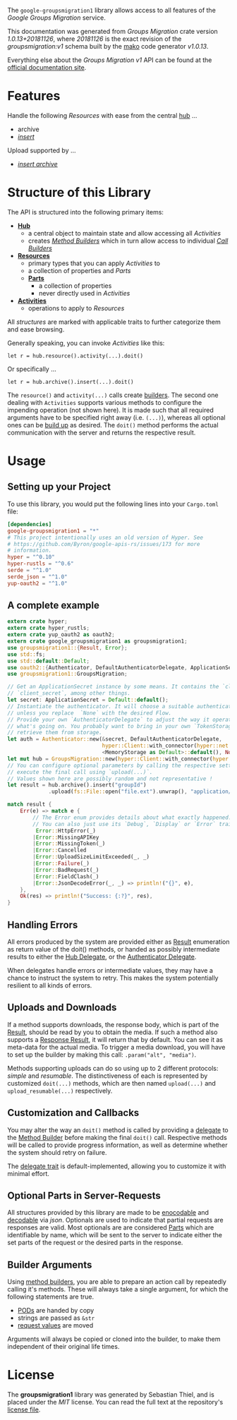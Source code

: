<!---
DO NOT EDIT !
This file was generated automatically from 'src/mako/api/README.md.mako'
DO NOT EDIT !
-->
The `google-groupsmigration1` library allows access to all features of the *Google Groups Migration* service.

This documentation was generated from *Groups Migration* crate version *1.0.13+20181126*, where *20181126* is the exact revision of the *groupsmigration:v1* schema built by the [mako](http://www.makotemplates.org/) code generator *v1.0.13*.

Everything else about the *Groups Migration* *v1* API can be found at the
[official documentation site](https://developers.google.com/google-apps/groups-migration/).
# Features

Handle the following *Resources* with ease from the central [hub](https://docs.rs/google-groupsmigration1/1.0.13+20181126/google_groupsmigration1/struct.GroupsMigration.html) ... 

* archive
 * [*insert*](https://docs.rs/google-groupsmigration1/1.0.13+20181126/google_groupsmigration1/struct.ArchiveInsertCall.html)


Upload supported by ...

* [*insert archive*](https://docs.rs/google-groupsmigration1/1.0.13+20181126/google_groupsmigration1/struct.ArchiveInsertCall.html)



# Structure of this Library

The API is structured into the following primary items:

* **[Hub](https://docs.rs/google-groupsmigration1/1.0.13+20181126/google_groupsmigration1/struct.GroupsMigration.html)**
    * a central object to maintain state and allow accessing all *Activities*
    * creates [*Method Builders*](https://docs.rs/google-groupsmigration1/1.0.13+20181126/google_groupsmigration1/trait.MethodsBuilder.html) which in turn
      allow access to individual [*Call Builders*](https://docs.rs/google-groupsmigration1/1.0.13+20181126/google_groupsmigration1/trait.CallBuilder.html)
* **[Resources](https://docs.rs/google-groupsmigration1/1.0.13+20181126/google_groupsmigration1/trait.Resource.html)**
    * primary types that you can apply *Activities* to
    * a collection of properties and *Parts*
    * **[Parts](https://docs.rs/google-groupsmigration1/1.0.13+20181126/google_groupsmigration1/trait.Part.html)**
        * a collection of properties
        * never directly used in *Activities*
* **[Activities](https://docs.rs/google-groupsmigration1/1.0.13+20181126/google_groupsmigration1/trait.CallBuilder.html)**
    * operations to apply to *Resources*

All *structures* are marked with applicable traits to further categorize them and ease browsing.

Generally speaking, you can invoke *Activities* like this:

```Rust,ignore
let r = hub.resource().activity(...).doit()
```

Or specifically ...

```ignore
let r = hub.archive().insert(...).doit()
```

The `resource()` and `activity(...)` calls create [builders][builder-pattern]. The second one dealing with `Activities` 
supports various methods to configure the impending operation (not shown here). It is made such that all required arguments have to be 
specified right away (i.e. `(...)`), whereas all optional ones can be [build up][builder-pattern] as desired.
The `doit()` method performs the actual communication with the server and returns the respective result.

# Usage

## Setting up your Project

To use this library, you would put the following lines into your `Cargo.toml` file:

```toml
[dependencies]
google-groupsmigration1 = "*"
# This project intentionally uses an old version of Hyper. See
# https://github.com/Byron/google-apis-rs/issues/173 for more
# information.
hyper = "^0.10"
hyper-rustls = "^0.6"
serde = "^1.0"
serde_json = "^1.0"
yup-oauth2 = "^1.0"
```

## A complete example

```Rust
extern crate hyper;
extern crate hyper_rustls;
extern crate yup_oauth2 as oauth2;
extern crate google_groupsmigration1 as groupsmigration1;
use groupsmigration1::{Result, Error};
use std::fs;
use std::default::Default;
use oauth2::{Authenticator, DefaultAuthenticatorDelegate, ApplicationSecret, MemoryStorage};
use groupsmigration1::GroupsMigration;

// Get an ApplicationSecret instance by some means. It contains the `client_id` and 
// `client_secret`, among other things.
let secret: ApplicationSecret = Default::default();
// Instantiate the authenticator. It will choose a suitable authentication flow for you, 
// unless you replace  `None` with the desired Flow.
// Provide your own `AuthenticatorDelegate` to adjust the way it operates and get feedback about 
// what's going on. You probably want to bring in your own `TokenStorage` to persist tokens and
// retrieve them from storage.
let auth = Authenticator::new(&secret, DefaultAuthenticatorDelegate,
                              hyper::Client::with_connector(hyper::net::HttpsConnector::new(hyper_rustls::TlsClient::new())),
                              <MemoryStorage as Default>::default(), None);
let mut hub = GroupsMigration::new(hyper::Client::with_connector(hyper::net::HttpsConnector::new(hyper_rustls::TlsClient::new())), auth);
// You can configure optional parameters by calling the respective setters at will, and
// execute the final call using `upload(...)`.
// Values shown here are possibly random and not representative !
let result = hub.archive().insert("groupId")
             .upload(fs::File::open("file.ext").unwrap(), "application/octet-stream".parse().unwrap());

match result {
    Err(e) => match e {
        // The Error enum provides details about what exactly happened.
        // You can also just use its `Debug`, `Display` or `Error` traits
         Error::HttpError(_)
        |Error::MissingAPIKey
        |Error::MissingToken(_)
        |Error::Cancelled
        |Error::UploadSizeLimitExceeded(_, _)
        |Error::Failure(_)
        |Error::BadRequest(_)
        |Error::FieldClash(_)
        |Error::JsonDecodeError(_, _) => println!("{}", e),
    },
    Ok(res) => println!("Success: {:?}", res),
}

```
## Handling Errors

All errors produced by the system are provided either as [Result](https://docs.rs/google-groupsmigration1/1.0.13+20181126/google_groupsmigration1/enum.Result.html) enumeration as return value of 
the doit() methods, or handed as possibly intermediate results to either the 
[Hub Delegate](https://docs.rs/google-groupsmigration1/1.0.13+20181126/google_groupsmigration1/trait.Delegate.html), or the [Authenticator Delegate](https://docs.rs/yup-oauth2/*/yup_oauth2/trait.AuthenticatorDelegate.html).

When delegates handle errors or intermediate values, they may have a chance to instruct the system to retry. This 
makes the system potentially resilient to all kinds of errors.

## Uploads and Downloads
If a method supports downloads, the response body, which is part of the [Result](https://docs.rs/google-groupsmigration1/1.0.13+20181126/google_groupsmigration1/enum.Result.html), should be
read by you to obtain the media.
If such a method also supports a [Response Result](https://docs.rs/google-groupsmigration1/1.0.13+20181126/google_groupsmigration1/trait.ResponseResult.html), it will return that by default.
You can see it as meta-data for the actual media. To trigger a media download, you will have to set up the builder by making
this call: `.param("alt", "media")`.

Methods supporting uploads can do so using up to 2 different protocols: 
*simple* and *resumable*. The distinctiveness of each is represented by customized 
`doit(...)` methods, which are then named `upload(...)` and `upload_resumable(...)` respectively.

## Customization and Callbacks

You may alter the way an `doit()` method is called by providing a [delegate](https://docs.rs/google-groupsmigration1/1.0.13+20181126/google_groupsmigration1/trait.Delegate.html) to the 
[Method Builder](https://docs.rs/google-groupsmigration1/1.0.13+20181126/google_groupsmigration1/trait.CallBuilder.html) before making the final `doit()` call. 
Respective methods will be called to provide progress information, as well as determine whether the system should 
retry on failure.

The [delegate trait](https://docs.rs/google-groupsmigration1/1.0.13+20181126/google_groupsmigration1/trait.Delegate.html) is default-implemented, allowing you to customize it with minimal effort.

## Optional Parts in Server-Requests

All structures provided by this library are made to be [enocodable](https://docs.rs/google-groupsmigration1/1.0.13+20181126/google_groupsmigration1/trait.RequestValue.html) and 
[decodable](https://docs.rs/google-groupsmigration1/1.0.13+20181126/google_groupsmigration1/trait.ResponseResult.html) via *json*. Optionals are used to indicate that partial requests are responses 
are valid.
Most optionals are are considered [Parts](https://docs.rs/google-groupsmigration1/1.0.13+20181126/google_groupsmigration1/trait.Part.html) which are identifiable by name, which will be sent to 
the server to indicate either the set parts of the request or the desired parts in the response.

## Builder Arguments

Using [method builders](https://docs.rs/google-groupsmigration1/1.0.13+20181126/google_groupsmigration1/trait.CallBuilder.html), you are able to prepare an action call by repeatedly calling it's methods.
These will always take a single argument, for which the following statements are true.

* [PODs][wiki-pod] are handed by copy
* strings are passed as `&str`
* [request values](https://docs.rs/google-groupsmigration1/1.0.13+20181126/google_groupsmigration1/trait.RequestValue.html) are moved

Arguments will always be copied or cloned into the builder, to make them independent of their original life times.

[wiki-pod]: http://en.wikipedia.org/wiki/Plain_old_data_structure
[builder-pattern]: http://en.wikipedia.org/wiki/Builder_pattern
[google-go-api]: https://github.com/google/google-api-go-client

# License
The **groupsmigration1** library was generated by Sebastian Thiel, and is placed 
under the *MIT* license.
You can read the full text at the repository's [license file][repo-license].

[repo-license]: https://github.com/Byron/google-apis-rsblob/master/LICENSE.md
